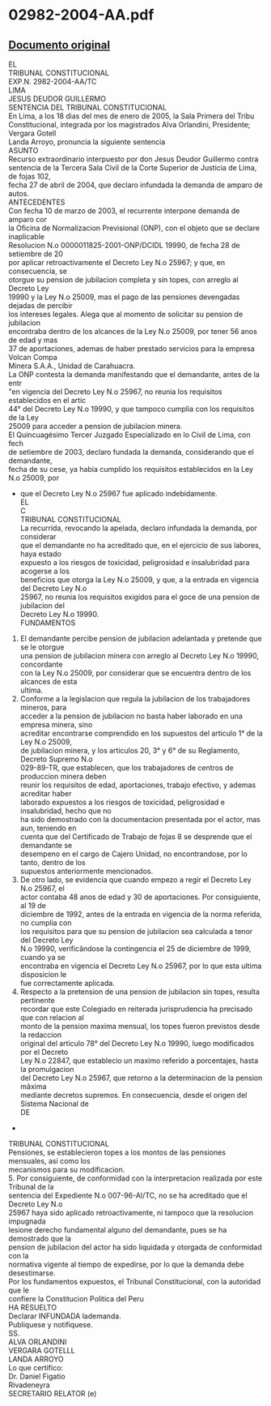 
02982-2004-AA.pdf
=================
  
[Documento original](https://tc.gob.pe/jurisprudencia/2005/02982-2004-AA.pdf)  
---  
EL  
TRIBUNAL CONSTITUCIONAL  
EXP.N. 2982-2004-AA/TC  
LIMA  
JESUS DEUDOR GUILLERMO  
SENTENCIA DEL TRIBUNAL CONSTITUCIONAL  
En Lima, a los 18 dias del mes de enero de 2005, la Sala Primera del Tribu  
Constitucional, integrada por los magistrados Alva Orlandini, Presidente; Vergara Gotell  
Landa Arroyo, pronuncia la siguiente sentencia  
ASUNTO  
Recurso extraordinario interpuesto por don Jesus Deudor Guillermo contra  
sentencia de la Tercera Sala Civil de la Corte Superior de Justicia de Lima, de fojas 102,  
fecha 27 de abril de 2004, que declaro infundada la demanda de amparo de autos.  
ANTECEDENTES  
Con fecha 10 de marzo de 2003, el recurrente interpone demanda de amparo cor  
la Oficina de Normalizacion Previsional (ONP), con el objeto que se declare inaplicable  
Resolucion N.o 0000011825-2001-ONP/DCIDL 19990, de fecha 28 de setiembre de 20  
por aplicar retroactivamente el Decreto Ley N.o 25967; y que, en consecuencia, se  
otorgue su pension de jubilacion completa y sin topes, con arreglo al Decreto Ley  
19990 y la Ley N.o 25009, mas el pago de las pensiones devengadas dejadas de percibir  
los intereses legales. Alega que al momento de solicitar su pension de jubilacion  
encontraba dentro de los alcances de la Ley N.o 25009, por tener 56 anos de edad y mas  
37 de aportaciones, ademas de haber prestado servicios para la empresa Volcan Compa  
Minera S.A.A., Unidad de Carahuacra.  
La ONP contesta la demanda manifestando que el demandante, antes de la entr  
"en vigencia del Decreto Ley N.o 25967, no reunia los requisitos establecidos en el artic  
44° del Decreto Ley N.o 19990, y que tampoco cumplia con los requisitos de la Ley  
25009 para acceder a pension de jubilacion minera.  
El Quincuagésimo Tercer Juzgado Especializado en lo Civil de Lima, con fech  
de setiembre de 2003, declaro fundada la demanda, considerando que el demandante,  
fecha de su cese, ya habia cumplido los requisitos establecidos en la Ley N.o 25009, por  
- que el Decreto Ley N.o 25967 fue aplicado indebidamente.  
EL  
C  
TRIBUNAL CONSTITUCIONAL  
La recurrida, revocando la apelada, declaro infundada la demanda, por considerar  
que el demandante no ha acreditado que, en el ejercicio de sus labores, haya estado  
expuesto a los riesgos de toxicidad, peligrosidad e insalubridad para acogerse a los  
beneficios que otorga la Ley N.o 25009, y que, a la entrada en vigencia del Decreto Ley N.o  
25967, no reunia los requisitos exigidos para el goce de una pension de jubilacion del  
Decreto Ley N.o 19990.  
FUNDAMENTOS  
1. El demandante percibe pension de jubilacion adelantada y pretende que se le otorgue  
una pension de jubilacion minera con arreglo al Decreto Ley N.o 19990, concordante  
con la Ley N.o 25009, por considerar que se encuentra dentro de los alcances de esta  
ultima.  
2. Conforme a la legislacion que regula la jubilacion de los trabajadores mineros, para  
acceder a la pension de jubilacion no basta haber laborado en una empresa minera, sino  
acreditar encontrarse comprendido en los supuestos del articulo 1° de la Ley N.o 25009,  
de jubilacion minera, y los articulos 20, 3° y 6° de su Reglamento, Decreto Supremo N.o  
029-89-TR, que establecen, que los trabajadores de centros de produccion minera deben  
reunir los requisitos de edad, aportaciones, trabajo efectivo, y ademas acreditar haber  
laborado expuestos a los riesgos de toxicidad, peligrosidad e insalubridad, hecho que no  
ha sido demostrado con la documentacion presentada por el actor, mas aun, teniendo en  
cuenta que del Certificado de Trabajo de fojas 8 se desprende que el demandante se  
desempeno en el cargo de Cajero Unidad, no encontrandose, por lo tanto, dentro de los  
supuestos anteriormente mencionados.  
3. De otro lado, se evidencia que cuando empezo a regir el Decreto Ley N.o 25967, el  
actor contaba 48 anos de edad y 30 de aportaciones. Por consiguiente, al 19 de  
diciembre de 1992, antes de la entrada en vigencia de la norma referida, no cumplia con  
los requisitos para que su pension de jubilacion sea calculada a tenor del Decreto Ley  
N.o 19990, verificândose la contingencia el 25 de diciembre de 1999, cuando ya se  
encontraba en vigencia el Decreto Ley N.o 25967, por lo que esta ultima disposicion le  
fue correctamente aplicada.  
4. Respecto a la pretension de una pension de jubilacion sin topes, resulta pertinente  
recordar que este Colegiado en reiterada jurisprudencia ha precisado que con relacion al  
monto de la pension maxima mensual, los topes fueron previstos desde la redaccion  
original del articulo 78° del Decreto Ley N.o 19990, luego modificados por el Decreto  
Ley N.o 22847, que establecio un maximo referido a porcentajes, hasta la promulgacion  
del Decreto Ley N.o 25967, que retorno a la determinacion de la pension mâxima  
mediante decretos supremos. En consecuencia, desde el origen del Sistema Nacional de  
DE  
-  
TRIBUNAL CONSTITUCIONAL  
Pensiones, se establecieron topes a los montos de las pensiones mensuales, asi como los  
mecanismos para su modificacion.  
5. Por consiguiente, de conformidad con la interpretacion realizada por este Tribunal de la  
sentencia del Expediente N.o 007-96-AI/TC, no se ha acreditado que el Decreto Ley N.o  
25967 haya sido aplicado retroactivamente, ni tampoco que la resolucion impugnada  
lesione derecho fundamental alguno del demandante, pues se ha demostrado que la  
pension de jubilacion del actor ha sido liquidada y otorgada de conformidad con la  
normativa vigente al tiempo de expedirse, por lo que la demanda debe desestimarse.  
Por los fundamentos expuestos, el Tribunal Constitucional, con la autoridad que le  
confiere la Constitucion Politica del Peru  
HA RESUELTO  
Declarar INFUNDADA lademanda.  
Publiquese y notifiquese.  
SS.  
ALVA ORLANDINI  
VERGARA GOTELLL  
LANDA ARROYO  
Lo que certifico:  
Dr. Daniel Figatio  
Rivadeneyra  
SECRETARIO RELATOR (e)